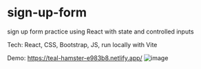 # sign-up-form
sign up form practice using React with state and controlled inputs

Tech: React, CSS, Bootstrap, JS, run locally with Vite

Demo: https://teal-hamster-e983b8.netlify.app/
![image](https://user-images.githubusercontent.com/75360198/218776386-12dd7ba8-f6e2-49d0-9a9c-59ec0ea10cd5.png)

